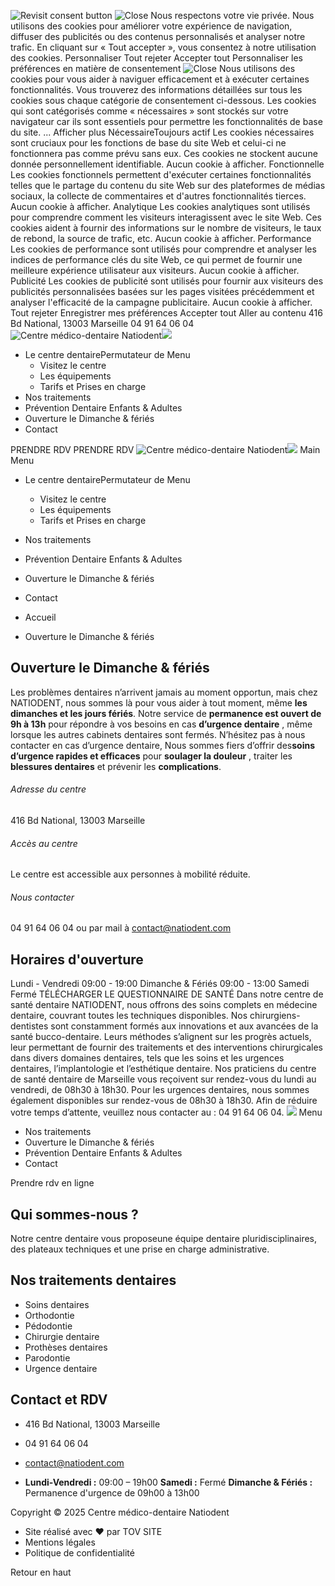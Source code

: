 ![Revisit consent button](https://natiodent.com/wp-content/plugins/cookie-law-info/lite/frontend/images/revisit.svg)
![Close](https://natiodent.com/wp-content/plugins/cookie-law-info/lite/frontend/images/close.svg)
Nous respectons votre vie privée.
Nous utilisons des cookies pour améliorer votre expérience de navigation, diffuser des publicités ou des contenus personnalisés et analyser notre trafic. En cliquant sur « Tout accepter », vous consentez à notre utilisation des cookies.
Personnaliser Tout rejeter Accepter tout
Personnaliser les préférences en matière de consentement ![Close](https://natiodent.com/wp-content/plugins/cookie-law-info/lite/frontend/images/close.svg)
Nous utilisons des cookies pour vous aider à naviguer efficacement et à exécuter certaines fonctionnalités. Vous trouverez des informations détaillées sur tous les cookies sous chaque catégorie de consentement ci-dessous.
Les cookies qui sont catégorisés comme « nécessaires » sont stockés sur votre navigateur car ils sont essentiels pour permettre les fonctionnalités de base du site. ... Afficher plus
NécessaireToujours actif
Les cookies nécessaires sont cruciaux pour les fonctions de base du site Web et celui-ci ne fonctionnera pas comme prévu sans eux. Ces cookies ne stockent aucune donnée personnellement identifiable.
Aucun cookie à afficher.
Fonctionnelle
Les cookies fonctionnels permettent d'exécuter certaines fonctionnalités telles que le partage du contenu du site Web sur des plateformes de médias sociaux, la collecte de commentaires et d'autres fonctionnalités tierces.
Aucun cookie à afficher.
Analytique
Les cookies analytiques sont utilisés pour comprendre comment les visiteurs interagissent avec le site Web. Ces cookies aident à fournir des informations sur le nombre de visiteurs, le taux de rebond, la source de trafic, etc.
Aucun cookie à afficher.
Performance
Les cookies de performance sont utilisés pour comprendre et analyser les indices de performance clés du site Web, ce qui permet de fournir une meilleure expérience utilisateur aux visiteurs.
Aucun cookie à afficher.
Publicité
Les cookies de publicité sont utilisés pour fournir aux visiteurs des publicités personnalisées basées sur les pages visitées précédemment et analyser l'efficacité de la campagne publicitaire.
Aucun cookie à afficher.
Tout rejeter  Enregistrer mes préférences  Accepter tout 
Aller au contenu
416 Bd National, 13003 Marseille
04 91 64 06 04
![Centre médico-dentaire Natiodent](https://natiodent.com/wp-content/uploads/2023/05/Logo-PNG-1.png)![](https://natiodent.com/wp-content/uploads/2023/05/Logo-PNG.png)
  * Le centre dentairePermutateur de Menu
    * Visitez le centre
    * Les équipements
    * Tarifs et Prises en charge
  * Nos traitements
  * Prévention Dentaire Enfants & Adultes
  * Ouverture le Dimanche & fériés
  * Contact


PRENDRE RDV
PRENDRE RDV
![Centre médico-dentaire Natiodent](https://natiodent.com/wp-content/uploads/2023/05/Logo-PNG-1.png)![](https://natiodent.com/wp-content/uploads/2023/05/Logo-PNG.png)
Main Menu
  * Le centre dentairePermutateur de Menu
    * Visitez le centre
    * Les équipements
    * Tarifs et Prises en charge
  * Nos traitements
  * Prévention Dentaire Enfants & Adultes
  * Ouverture le Dimanche & fériés
  * Contact


  * Accueil
  * Ouverture le Dimanche & fériés


##  Ouverture le Dimanche & fériés 
Les problèmes dentaires n’arrivent jamais au moment opportun, mais chez NATIODENT, nous sommes là pour vous aider à tout moment, même **les dimanches et les jours fériés**. Notre service de **permanence est ouvert de 9h à 13h** pour répondre à vos besoins en cas **d’urgence dentaire** , même lorsque les autres cabinets dentaires sont fermés. N’hésitez pas à nous contacter en cas d’urgence dentaire, Nous sommes fiers d’offrir des**soins d’urgence rapides et efficaces** pour **soulager la douleur** , traiter les **blessures dentaires** et prévenir les **complications**.
###### Adresse du centre
416 Bd National, 13003 Marseille
###### Accès au centre
Le centre est accessible aux personnes à mobilité réduite.
###### Nous contacter
04 91 64 06 04 ou par mail à contact@natiodent.com
## Horaires d'ouverture
Lundi - Vendredi  09:00 - 19:00
Dimanche & Fériés  09:00 - 13:00
Samedi  Fermé
TÉLÉCHARGER LE QUESTIONNAIRE DE SANTÉ
Dans notre centre de santé dentaire NATIODENT, nous offrons des soins complets en médecine dentaire, couvrant toutes les techniques disponibles. Nos chirurgiens-dentistes sont constamment formés aux innovations et aux avancées de la santé bucco-dentaire. Leurs méthodes s’alignent sur les progrès actuels, leur permettant de fournir des traitements et des interventions chirurgicales dans divers domaines dentaires, tels que les soins et les urgences dentaires, l’implantologie et l’esthétique dentaire.
Nos praticiens du centre de santé dentaire de Marseille vous reçoivent sur rendez-vous du lundi au vendredi, de 08h30 à 18h30. Pour les urgences dentaires, nous sommes également disponibles sur rendez-vous de 08h30 à 18h30. Afin de réduire votre temps d’attente, veuillez nous contacter au : 04 91 64 06 04.
![](https://natiodent.com/wp-content/uploads/2023/05/Logo-PNG-1.png)
Menu
  * Nos traitements
  * Ouverture le Dimanche & fériés
  * Prévention Dentaire Enfants & Adultes
  * Contact


Prendre rdv en ligne
## Qui sommes-nous ?
Notre centre dentaire vous proposeune équipe dentaire pluridisciplinaires, des plateaux techniques et une prise en charge administrative.
## Nos traitements dentaires
  * Soins dentaires
  * Orthodontie
  * Pédodontie
  * Chirurgie dentaire
  * Prothèses dentaires
  * Parodontie
  * Urgence dentaire


## Contact et RDV
  * 416 Bd National, 13003 Marseille
  * 04 91 64 06 04
  * contact@natiodent.com


  * **Lundi-Vendredi :** 09:00 – 19h00 **Samedi :** Fermé **Dimanche & Fériés :** Permanence d'urgence de 09h00 à 13h00


Copyright © 2025 Centre médico-dentaire Natiodent
  * Site réalisé avec ❤️ par TOV SITE
  * Mentions légales
  * Politique de confidentialité 


Retour en haut

